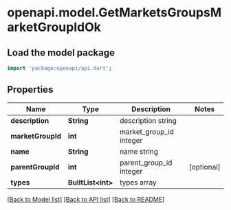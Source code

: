 # openapi.model.GetMarketsGroupsMarketGroupIdOk

## Load the model package
```dart
import 'package:openapi/api.dart';
```

## Properties
Name | Type | Description | Notes
------------ | ------------- | ------------- | -------------
**description** | **String** | description string | 
**marketGroupId** | **int** | market_group_id integer | 
**name** | **String** | name string | 
**parentGroupId** | **int** | parent_group_id integer | [optional] 
**types** | **BuiltList&lt;int&gt;** | types array | 

[[Back to Model list]](../README.md#documentation-for-models) [[Back to API list]](../README.md#documentation-for-api-endpoints) [[Back to README]](../README.md)


